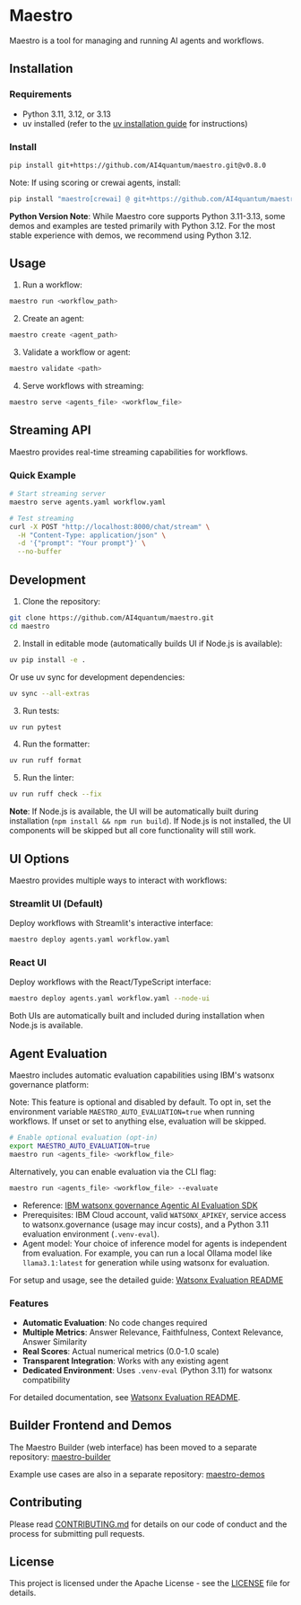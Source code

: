 # Maestro

Maestro is a tool for managing and running AI agents and workflows.

## Installation

### Requirements

- Python 3.11, 3.12, or 3.13
- uv installed (refer to the [uv installation guide](https://docs.astral.sh/uv/getting-started/installation/#standalone-installer) for instructions)

### Install

```bash
pip install git+https://github.com/AI4quantum/maestro.git@v0.8.0
```

Note: If using scoring or crewai agents, install:
```bash
pip install "maestro[crewai] @ git+https://github.com/AI4quantum/maestro.git@v0.8.0"
```

**Python Version Note**: While Maestro core supports Python 3.11-3.13, some demos and examples are tested primarily with Python 3.12. For the most stable experience with demos, we recommend using Python 3.12.

## Usage

1. Run a workflow:
```bash
maestro run <workflow_path>
```

2. Create an agent:
```bash
maestro create <agent_path>
```

3. Validate a workflow or agent:
```bash
maestro validate <path>
```

4. Serve workflows with streaming:
```bash
maestro serve <agents_file> <workflow_file>
```

## Streaming API

Maestro provides real-time streaming capabilities for workflows.

### Quick Example

```bash
# Start streaming server
maestro serve agents.yaml workflow.yaml

# Test streaming
curl -X POST "http://localhost:8000/chat/stream" \
  -H "Content-Type: application/json" \
  -d '{"prompt": "Your prompt"}' \
  --no-buffer
```

## Development

1. Clone the repository:
```bash
git clone https://github.com/AI4quantum/maestro.git
cd maestro
```

2. Install in editable mode (automatically builds UI if Node.js is available):
```bash
uv pip install -e .
```

Or use uv sync for development dependencies:
```bash
uv sync --all-extras
```

3. Run tests:
```bash
uv run pytest
```

4. Run the formatter:
```bash
uv run ruff format
```

5. Run the linter:
```bash
uv run ruff check --fix
```

**Note**: If Node.js is available, the UI will be automatically built during installation (`npm install && npm run build`). If Node.js is not installed, the UI components will be skipped but all core functionality will still work.

## UI Options

Maestro provides multiple ways to interact with workflows:

### Streamlit UI (Default)
Deploy workflows with Streamlit's interactive interface:

```bash
maestro deploy agents.yaml workflow.yaml
```

### React UI
Deploy workflows with the React/TypeScript interface:

```bash
maestro deploy agents.yaml workflow.yaml --node-ui
```

Both UIs are automatically built and included during installation when Node.js is available.

## Agent Evaluation

Maestro includes automatic evaluation capabilities using IBM's watsonx governance platform:

Note: This feature is optional and disabled by default. To opt in, set the environment variable `MAESTRO_AUTO_EVALUATION=true` when running workflows. If unset or set to anything else, evaluation will be skipped.

```bash
# Enable optional evaluation (opt-in)
export MAESTRO_AUTO_EVALUATION=true
maestro run <agents_file> <workflow_file>
```

Alternatively, you can enable evaluation via the CLI flag:

```bash
maestro run <agents_file> <workflow_file> --evaluate
```

- Reference: [IBM watsonx governance Agentic AI Evaluation SDK](https://dataplatform.cloud.ibm.com/docs/content/wsj/model/wxgov-agentic-ai-evaluation-sdk.html?context=wx&locale=en#examples)
- Prerequisites: IBM Cloud account, valid `WATSONX_APIKEY`, service access to watsonx.governance (usage may incur costs), and a Python 3.11 evaluation environment (`.venv-eval`).
- Agent model: Your choice of inference model for agents is independent from evaluation. For example, you can run a local Ollama model like `llama3.1:latest` for generation while using watsonx for evaluation.

For setup and usage, see the detailed guide: [Watsonx Evaluation README](docs/WATSONX_EVALUATION_README.md)

### Features
- **Automatic Evaluation**: No code changes required
- **Multiple Metrics**: Answer Relevance, Faithfulness, Context Relevance, Answer Similarity
- **Real Scores**: Actual numerical metrics (0.0-1.0 scale)
- **Transparent Integration**: Works with any existing agent
- **Dedicated Environment**: Uses `.venv-eval` (Python 3.11) for watsonx compatibility

For detailed documentation, see [Watsonx Evaluation README](docs/WATSONX_EVALUATION_README.md).

## Builder Frontend and Demos

The Maestro Builder (web interface) has been moved to a separate repository: [maestro-builder](https://github.com/AI4quantum/maestro-builder)

Example use cases are also in a separate repository: [maestro-demos](https://github.com/AI4quantum/maestro-demos)

## Contributing

Please read [CONTRIBUTING.md](CONTRIBUTING.md) for details on our code of conduct and the process for submitting pull requests.

## License

This project is licensed under the Apache License - see the [LICENSE](LICENSE) file for details.

